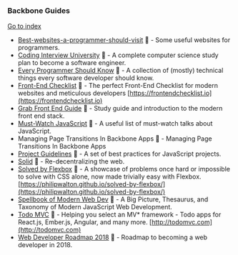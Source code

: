 ### Backbone Guides
[Go to index](https://github.com/cdleon/awesome-front-end#index)
* [Best-websites-a-programmer-should-visit](https://github.com/sdmg15/Best-websites-a-programmer-should-visit) :gift_heart: - Some useful websites for programmers.
* [Coding Interview University](https://github.com/jwasham/coding-interview-university) :gift_heart: - A complete computer science study plan to become a software engineer.
* [Every Programmer Should Know](https://github.com/mr-mig/every-programmer-should-know) :gift_heart: - A collection of (mostly) technical things every software developer should know.
* [Front-End Checklist](https://github.com/thedaviddias/Front-End-Checklist) :gift_heart: - The perfect Front-End Checklist for modern websites and meticulous developers [https://frontendchecklist.io](https://frontendchecklist.io)
* [Grab Front End Guide](https://github.com/grab/front-end-guide) :gift_heart: - Study guide and introduction to the modern front end stack.
* [Must-Watch JavaScript](https://github.com/AllThingsSmitty/must-watch-javascript) :gift_heart: - A useful list of must-watch talks about JavaScript.
* Managing Page Transitions In Backbone Apps[](https://lostechies.com/derickbailey/2011/09/15/zombies-run-managing-page-transitions-in-backbone-apps/) :gift_heart: - Managing Page Transitions In Backbone Apps
* [Project Guidelines](https://github.com/wearehive/project-guidelines) :gift_heart: - A set of best practices for JavaScript projects.
* [Solid](https://github.com/solid/solid) :gift_heart: - Re-decentralizing the web.
* [Solved by Flexbox](https://github.com/philipwalton/solved-by-flexbox) :gift_heart: - A showcase of problems once hard or impossible to solve with CSS alone, now made trivially easy with Flexbox. [https://philipwalton.github.io/solved-by-flexbox/](https://philipwalton.github.io/solved-by-flexbox/)
* [Spellbook of Modern Web Dev](https://github.com/dexteryy/spellbook-of-modern-webdev) :gift_heart: -  A Big Picture, Thesaurus, and Taxonomy of Modern JavaScript Web Development.
* [Todo MVC](https://github.com/tastejs/todomvc) :gift_heart: - Helping you select an MV* framework - Todo apps for React.js, Ember.js, Angular, and many more. [http://todomvc.com](http://todomvc.com)
* [Web Developer Roadmap 2018](https://github.com/kamranahmedse/developer-roadmap) :gift_heart: - Roadmap to becoming a web developer in 2018.